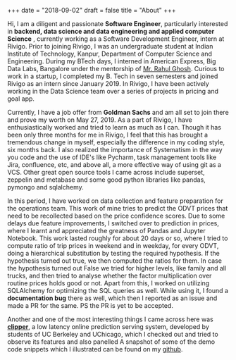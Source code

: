 +++
date = "2018-09-02"
draft = false
title = "About"
+++

Hi, I am a diligent and passionate **Software Engineer**, particularly interested in **backend, data science and data engineering and applied computer Science** , currently working as a Software Development Engineer, intern at Rivigo. Prior to joining Rivigo, I was an undergraduate
student at Indian Institute of Technology, Kanpur, Department of Computer Science and Engineering. During my BTech days, I interned in American Express, Big Data Labs, Bangalore under the mentorship of [Mr. Rahul Ghosh](https://scholar.google.co.in/citations?user=McvE7DkAAAAJ&hl=en). Curious to work in a startup, I completed my B. Tech in seven semesters and joined Rivigo as an intern since January 2019. In Rivigo, I have been actively working in the Data Science team over a series of projects in pricing and goal app.

Currently, I have a job offer from **Goldman Sachs** and am all set to join there and prove my worth on May 27, 2019. As a part of Rivigo, I have enthusiastically worked and tried to learn as much as I can. Though it has been only three months for me in Rivigo, I feel that this has brought a tremendous change in myself, especially the difference in my coding style, six months back. I also realized the importance of Systematism in the way you code and the use of IDE's like Pycharm, task management tools like Jira, confluence, etc, and above all, a more effective way of using git as a VCS. Other great open source tools I came across include superset, zeppelin and metabase and some good python libraries like pandas, pymongo and sqlalchemy. 

In this period, I have worked on data collection and feature preparation for the operations team. This work of mine tries to predict the ODVT prices that need to be recollected based on the price confidence scores. Due to some delays due feature improvements, I switched over to prediction in prices, where I learnt and appreciated the greatness of Pandas and Jupyter Notebook. This work lasted roughly for about 20 days or so, where I tried to compute ratio of trip prices in weekend and in weekday, for every ODVT, doing a hierarchical substitution by testing the required hypothesis. If the hypothesis turned out true, we then computed the ratios for them. In case the hypothesis turned out False we tried for higher levels, like family and all trucks, and then tried to analyse whether the factor multiplication over routine prices holds good or not. Apart from this, I worked on utilizing SQLAlchemy for optimizing the SQL queries as well. While using it, I found a **documentation bug** there as well, which then I reported as an issue and made a PR for the same. PS the PR is yet to be accepted. 

Another and one of the most interesting things I came across here was **[clipper](http://clipper.ai/)**, a low latency online prediction serving system, developed by students of UC Berkeley and UChicago, which I checked out and tried to observe its features and also panelled A snapshot of some of the demo code snippets which I illustrated can be found on my [github](https://github.com/jaskirat1208/clipper_talk_rivigo).